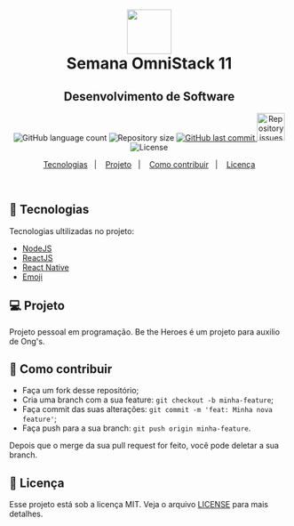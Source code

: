 <h1 align="center">
<img alt="" title="" src="https://image.flaticon.com/icons/svg/1118/1118473.svg" width="80" /><br>
Semana OmniStack 11
  <!-- trocar: 'você pode colocar uma imagem (logo) que represente seu projeto (visualmente) -->
</h1>

<h2 align="center">Desenvolvimento de Software</h2>

<p align="center">
  <img alt="GitHub language count" src="https://img.shields.io/github/languages/count/Sthaynny/Omni11">
  <!-- trocar: 'rlocatelli9/template-README' pelo caminho do seu respositório -->

  <img alt="Repository size" src="https://img.shields.io/github/repo-size/Sthaynny/Omni11">
  <!-- trocar: 'rlocatelli9/template-README' pelo caminho do seu respositório -->

  <a href="https://github.com/Sthaynny/Omni11/commits/master">
  <!-- trocar: 'rlocatelli9/template-README' pelo caminho do seu respositório -->
    <img alt="GitHub last commit" src="https://img.shields.io/github/last-commit/Sthaynny/Omni11">
     <!-- trocar: 'rlocatelli9/template-README' pelo caminho do seu respositório -->
  </a>

  <a href="https://github.com/Sthaynny/Omni11">
   <!-- trocar: 'rlocatelli9/template-README' pelo caminho do seu respositório -->
    <img alt="Repository issues" src="https://img.shields.io/github/issues/Sthaynny/Omni11" width="50px">
     <!-- trocar: 'rlocatelli9/template-README' pelo caminho do seu respositório -->

  </a>

  <img alt="License" src="https://img.shields.io/badge/license-MIT-brightgreen">
</p>

<p align="center">
  <a href="#bookmark_tabs-tecnologias">Tecnologias</a>&nbsp;&nbsp;&nbsp;|&nbsp;&nbsp;&nbsp;
  <a href="#-projeto">Projeto</a>&nbsp;&nbsp;&nbsp;|&nbsp;&nbsp;&nbsp;
  <a href="#-como-contribuir">Como contribuir</a>&nbsp;&nbsp;&nbsp;|&nbsp;&nbsp;&nbsp;
  <a href="#memo-licença">Licença</a>
</p>

<br>

## :bookmark_tabs: Tecnologias

Tecnologias ultilizadas no projeto:

- [NodeJS](https://nodejs.org/en/docs/)
- [ReactJS](https://pt-br.reactjs.org/docs/getting-started.html)
- [React Native](https://reactnative.dev/docs/getting-started)
- [Emoji](https://gist.github.com/rxaviers/7360908)

## 💻 Projeto

Projeto pessoal em programação.
Be the Heroes é um projeto para auxilio de Ong's.

## 🤔 Como contribuir

- Faça um fork desse repositório;
- Cria uma branch com a sua feature: `git checkout -b minha-feature`;
- Faça commit das suas alterações: `git commit -m 'feat: Minha nova feature'`;
- Faça push para a sua branch: `git push origin minha-feature`.

Depois que o merge da sua pull request for feito, você pode deletar a sua branch.

## :memo: Licença

Esse projeto está sob a licença MIT. Veja o arquivo [LICENSE](LICENSE.md) para mais detalhes.
